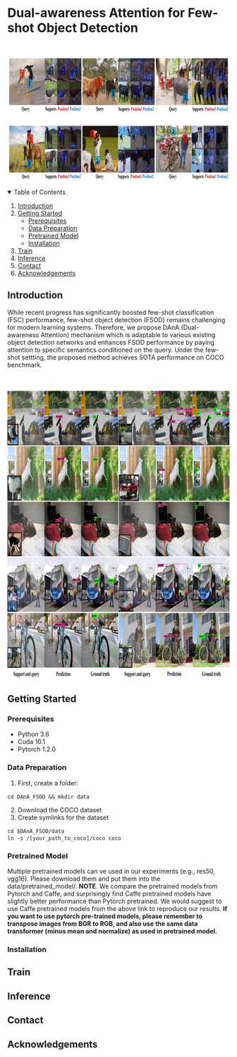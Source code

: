 # Dual-awareness Attention for Few-shot Object Detection
<!-- ![alt text](http://github.com/Tung-I/DAnA_FSOD/blob/main/attention_visualization.jpg?raw=true) -->

<br />
<p align="center">
  <a href="https://github.com/Tung-I/DAnA_FSOD">
    <img src="images/attention_visualization.jpg" alt="attention_visualization" width="1024" height="280">
  </a>
</p>

<!-- TABLE OF CONTENTS -->
<details open="open">
  <summary>Table of Contents</summary>
  <ol>
    <li>
      <a href="#introduction">Introduction</a>
    </li>
    <li>
      <a href="#getting_started">Getting Started</a>
      <ul>
        <li><a href="#prerequisites">Prerequisites</a></li>
        <li><a href="#data_preparation">Data Preparation</a></li>
        <li><a href="#pretrained_model">Pretrained Model</a></li>
        <li><a href="#installation">Installation</a></li>
      </ul>
    </li>
    <li><a href="#train">Train</a></li>
    <li><a href="#inference">Inference</a></li>
    <li><a href="#contact">Contact</a></li>
    <li><a href="#acknowledgements">Acknowledgements</a></li>
  </ol>
</details>

<!-- INTRODUCTION -->
## Introduction

While recent progress has significantly boosted few-shot classification (FSC) performance, few-shot object detection (FSOD) remains challenging for modern learning systems.
Therefore, we propose DAnA (Dual-awareness Attention) mechanism which is adaptable to various existing object detection networks and enhances FSOD performance by paying attention to specific semantics conditioned on the query.
Under the few-shot settting, the proposed method achieves SOTA performance on COCO benchmark.

<br />
<p align="center">
  <a href="https://github.com/Tung-I/DAnA_FSOD">
    <img src="images/prediction.jpg" alt="prediction" width="1024" height="660">
  </a>
</p>

<!-- GETTING STARTED -->
## Getting Started
### Prerequisites
* Python 3.6
* Cuda 10.1
* Pytorch 1.2.0

### Data Preparation
1. First, create a folder:
```
cd DAnA_FSOD && mkdir data
```
2. Download the COCO dataset
3. Create symlinks for the dataset
```
cd $DAnA_FSOD/data
ln -s /[your_path_to_coco]/coco coco
```

### Pretrained Model
Multiple pretrained models can ve used in our experiments (e.g., res50, vgg16).
Please download them and put them into the data/pretrained_model/.
**NOTE**. We compare the pretrained models from Pytorch and Caffe, and surprisingly find Caffe pretrained models have slightly better performance than Pytorch pretrained. We would suggest to use Caffe pretrained models from the above link to reproduce our results.
**If you want to use pytorch pre-trained models, please remember to transpose images from BGR to RGB, and also use the same data transformer (minus mean and normalize) as used in pretrained model.**

### Installation
## Train
## Inference
## Contact
## Acknowledgements

